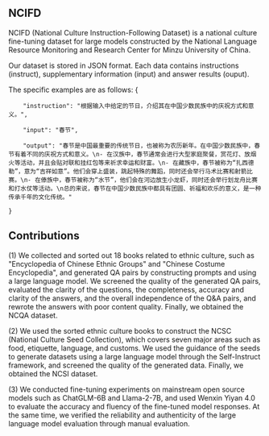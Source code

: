 ## NCIFD
NCIFD (National Culture Instruction-Following Dataset) is a national culture fine-tuning dataset for large models constructed by the National Language Resource Monitoring and Research Center for Minzu University of China.


Our dataset is stored in JSON format. Each data contains instructions (instruct), supplementary information (input) and answer results (ouput).

The specific examples are as follows:
    {
      
        "instruction": "根据输入中给定的节日，介绍其在中国少数民族中的庆祝方式和意义。",
      
        "input": "春节",
      
        "output": "春节是中国最重要的传统节日，也被称为农历新年。在中国少数民族中，春节有着不同的庆祝方式和意义。\n- 在汉族中，春节通常会进行大型家庭聚餐，赏花灯、放烟火等活动，并且会贴对联和挂红包等来祈求幸运和财富。\n- 在藏族中，春节被称为“扎西德勒”，意为“吉祥如意”。他们会穿上盛装，跳起特殊的舞蹈，同时还会举行马术比赛和射箭比赛。\n- 在傣族中，春节被称为“水节”，他们会在河边放生小龙虾，同时还会举行划龙舟比赛和打水仗等活动。\n总的来说，春节在中国少数民族中都具有团圆、祈福和欢乐的意义，是一种传承千年的文化传统。"
   
    }

## Contributions

(1) We collected and sorted out 18 books related to ethnic culture, such as "Encyclopedia of Chinese Ethnic Groups" and "Chinese Costume Encyclopedia", and generated QA pairs by constructing prompts and using a large language model. We screened the quality of the generated QA pairs, evaluated the clarity of the questions, the completeness, accuracy and clarity of the answers, and the overall independence of the Q&A pairs, and rewrote the answers with poor content quality. Finally, we obtained the NCQA dataset.

(2) We used the sorted ethnic culture books to construct the NCSC (National Culture Seed Collection), which covers seven major areas such as food, etiquette, language, and customs. We used the guidance of the seeds to generate datasets using a large language model through the Self-Instruct framework, and screened the quality of the generated data. Finally, we obtained the NCSI dataset.

(3) We conducted fine-tuning experiments on mainstream open source models such as ChatGLM-6B and Llama-2-7B, and used Wenxin Yiyan 4.0 to evaluate the accuracy and fluency of the fine-tuned model responses. At the same time, we verified the reliability and authenticity of the large language model evaluation through manual evaluation.
